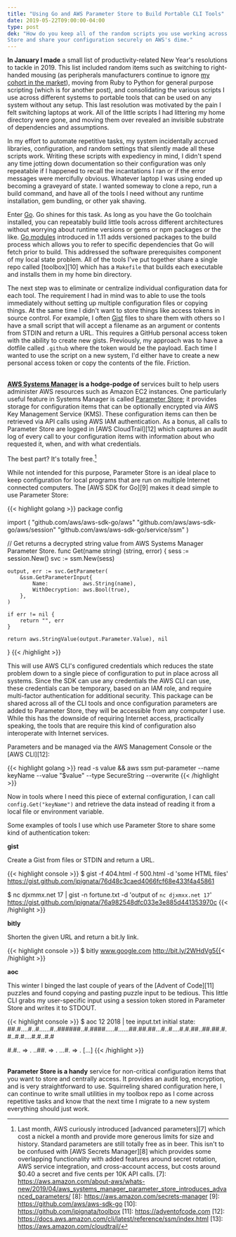 ```yaml
---
title: "Using Go and AWS Parameter Store to Build Portable CLI Tools"
date: 2019-05-22T09:00:00-04:00
type: post
dek: "How do you keep all of the random scripts you use working across systems?
Store and share your configuration securely on AWS's dime."
---
```


**In January I made** a small list of productivity-related New Year's
resolutions to tackle in 2019. This list included random items such as switching
to right-handed mousing (as peripherals manufacturers continue to ignore [my
cohort in the market][0]), moving from Ruby to Python for general purpose
scripting (which is for another post), and consolidating the various scripts I
use across different systems to portable tools that can be used on any system
without any setup. This last resolution was motivated by the pain I felt
switching laptops at work. All of the little scripts I had littering my home
directory were gone, and moving them over revealed an invisible substrate of
dependencies and assumptions.

In my effort to automate repetitive tasks, my system incidentally accrued
libraries, configuration, and random settings that silently made all these
scripts work. Writing these scripts with expediency in mind, I didn't spend any
time jotting down documentation so their configuration was only repeatable if I
happened to recall the incantations I ran or if the error messages were
mercifully obvious. Whatever laptop I was using ended up becoming a graveyard of
state. I wanted someway to clone a repo, run a build command, and have all of
the tools I need without any runtime installation, gem bundling, or other yak
shaving.

Enter [Go][1]. Go shines for this task. As long as you have the Go toolchain
installed, you can repeatably build little tools across different architectures
without worrying about runtime versions or gems or npm packages or the like. [Go
modules][2] introduced in 1.11 adds versioned packages to the build process
which allows you to refer to specific dependencies that Go will fetch prior to
build. This addressed the software prerequisites component of my local state
problem. All of the tools I've put together share a single repo called
[toolbox][10] which has a `Makefile` that builds each executable and installs
them in my home bin directory.

The next step was to eliminate or centralize individual configuration data for
each tool. The requirement I had in mind was to able to use the tools
immediately without setting up multiple configuration files or copying things.
At the same time I didn't want to store things like access tokens in source
control. For example, I often [Gist][3] files to share them with others so I
have a small script that will accept a filename as an argument or contents from
STDIN and return a URL. This requires a GitHub personal access token with the
ability to create new gists. Previously, my approach was to have a dotfile
called `.github` where the token would be the payload. Each time I wanted to use
the script on a new system, I'd either have to create a new personal access
token or copy the contents of the file. Friction.

\
**[AWS Systems Manager][4] is a hodge-podge of** services built to help users
administer AWS resources such as Amazon EC2 instances. One particularly useful
feature in Systems Manager is called [Parameter Store][5]; it provides storage
for configuration items that can be optionally encrypted via AWS Key Management
Service (KMS). These configuration items can then be retrieved via API calls
using AWS IAM authentication. As a bonus, all calls to Parameter Store are
logged in [AWS CloudTrail][12] which captures an audit log of every call to your
configuration items with information about who requested it, when, and with what
credentials.

The best part? It's totally free.[^6]

While not intended for this purpose, Parameter Store is an ideal place to keep
configuration for local programs that are run on multiple Internet connected
computers. The [AWS SDK for Go][9] makes it dead simple to use Parameter Store:

{{< highlight golang >}}
package config

import (
	"github.com/aws/aws-sdk-go/aws"
	"github.com/aws/aws-sdk-go/aws/session"
	"github.com/aws/aws-sdk-go/service/ssm"
)

// Get returns a decrypted string value from AWS Systems Manager Parameter Store.
func Get(name string) (string, error) {
	sess := session.New()
	svc := ssm.New(sess)

	output, err := svc.GetParameter(
		&ssm.GetParameterInput{
			Name:           aws.String(name),
			WithDecryption: aws.Bool(true),
		},
	)

	if err != nil {
		return "", err
	}

	return aws.StringValue(output.Parameter.Value), nil
}
{{< /highlight >}}

This will use AWS CLI's configured credentials which reduces the state problem
down to a single piece of configuration to put in place across all systems.
Since the SDK can use any credentials the AWS CLI can use, these credentials can
be temporary, based on an IAM role, and require multi-factor authentication for
additional security. This package can be shared across all of the CLI tools and
once configuration parameters are added to Parameter Store, they will be
accessible from any computer I use. While this has the downside of requiring
Internet access, practically speaking, the tools that are require this kind of
configuration also interoperate with Internet services.

Parameters and be managed via the AWS Management Console or the [AWS CLI][12]:

{{< highlight golang >}}
read -s value && aws ssm put-parameter --name keyName --value "$value" --type SecureString --overwrite
{{< /highlight >}}

Now in tools where I need this piece of external configuration, I can call
`config.Get("keyName")` and retrieve the data instead of reading it from a local
file or environment variable.

Some examples of tools I use which use Parameter Store to share some kind of
authentication token:

**gist**

Create a Gist from files or STDIN and return a URL.
 
{{< highlight console >}}
$ gist -f 404.html -f 500.html -d 'some HTML files'
https://gist.github.com/jpignata/76d48c3caed4066fcf68e433f4a45861

$ nc djxmmx.net 17 | gist -n fortune.txt -d 'output of `nc djxmxx.net 17`'
https://gist.github.com/jpignata/76a982548dfc033e3e885d441353970c
{{< /highlight >}}

**bitly**

Shorten the given URL and return a bit.ly link.

{{< highlight console >}}
$ bitly www.google.com
http://bit.ly/2WHdVg5{{< /highlight >}}

**aoc**

This winter I binged the last couple of years of the [Advent of Code][11]
puzzles and found copying and pasting puzzle input to be tedious. This little
CLI grabs my user-specific input using a session token stored in Parameter
Store and writes it to STDOUT.

{{< highlight console >}}
$ aoc 12 2018 | tee input.txt
initial state: ##.#....#..#......#..######..#.####.....#......##.##.##...#..#....#.#.##..##.##.#.#..#.#....#.#..#.#

#.#.. => .
..##. => .
...#. => .
[...]
{{< /highlight >}}

\
**Parameter Store is a handy** service for non-critical configuration items that
you want to store and centrally access. It provides an audit log, encryption,
and is very straightforward to use. Squirreling shared configuration here, I can
continue to write small utilities in my toolbox repo as I come across repetitive
tasks and know that the next time I migrate to a new system everything should
just work.

[0]: https://simpsons.fandom.com/wiki/The_Leftorium
[1]: https://www.golang.org
[2]: https://github.com/golang/go/wiki/Modules
[3]: https://gist.github.com
[4]: https://aws.amazon.com/systems-manager/
[5]: https://docs.aws.amazon.com/systems-manager/latest/userguide/systems-manager-parameter-store.html
[^6]: Last month, AWS curiously introduced [advanced parameters][7] which cost a nickel a month and provide more generous limits for size and history. Standard parameters are still totally free as in beer. This isn't to be confused with [AWS Secrets Manager][8] which provides some overlapping functionality with added features around secret rotation, AWS service integration, and cross-account access, but costs around $0.40 a secret and five cents per 10K API calls.
[7]: https://aws.amazon.com/about-aws/whats-new/2019/04/aws_systems_manager_parameter_store_introduces_advanced_parameters/
[8]: https://aws.amazon.com/secrets-manager
[9]: https://github.com/aws/aws-sdk-go
[10]: https://github.com/jpignata/toolbox
[11]: https://adventofcode.com
[12]: https://docs.aws.amazon.com/cli/latest/reference/ssm/index.html
[13]: https://aws.amazon.com/cloudtrail/
